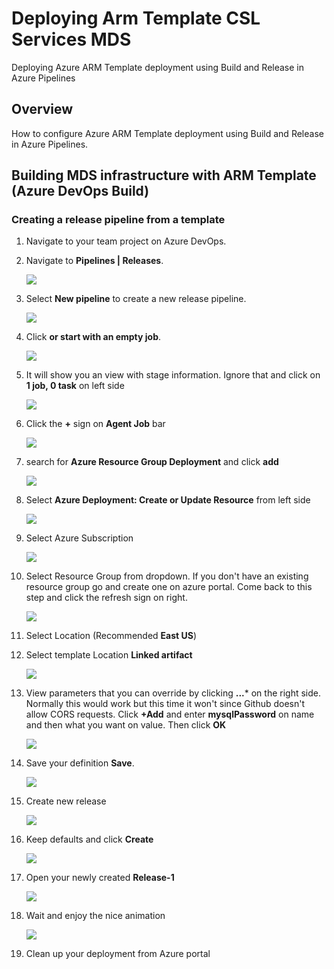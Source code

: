 # Deploying Arm Template CSL Services MDS
Deploying Azure ARM Template deployment using Build and Release in Azure Pipelines


## Overview ##

How to configure Azure ARM Template deployment using Build and Release in Azure Pipelines.

## Building MDS infrastructure with ARM Template (Azure DevOps Build) ##


### Creating a release pipeline from a template ###

1. Navigate to your team project on Azure DevOps.

1. Navigate to **Pipelines \| Releases**.

    ![](images/000.png)

1. Select **New pipeline** to create a new release pipeline.

    ![](images/001.png)

1. Click  **or start with an empty job**.

    ![](images/002.png)

1. It will show you an view with stage information. Ignore that and click on **1 job, 0 task** on left side

    ![](images/1.png)

1. Click the **+** sign on **Agent Job** bar

    ![](images/005.png)

1. search for **Azure Resource Group Deployment** and click **add**

    ![](images/006.png)

1. Select **Azure Deployment: Create or Update Resource** from left side

    ![](images/007.png)

1. Select Azure Subscription

    ![](images/008.png)
    
1. Select Resource Group from dropdown. If you don't have an existing resource group go and create one on azure portal. Come back to this step and click the refresh sign on right.

    ![](images/009.png)
    
1. Select Location (Recommended **East US**)

1. Select template Location  **Linked  artifact**
    
    ![](images/009.png)
    
1. View parameters that you can override by clicking **...*** on the right side. Normally this would work but this time it won't since Github doesn't allow CORS requests. Click **+Add** and enter **mysqlPassword** on name and then what you want on value. Then click **OK**

    ![](images/011.png)

1. Save your definition **Save**.

    ![](images/012.png)
    
1. Create new release

    ![](images/013.png)
    
1. Keep defaults and click **Create**

   ![](images/014.png)
   
1. Open your newly created **Release-1**

   ![](images/015.png)
   
1. Wait and enjoy the nice animation

   ![](images/016.png)
   
1. Clean up your deployment from Azure portal
